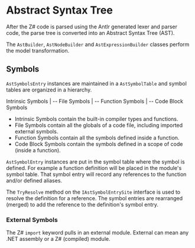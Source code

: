 ﻿# Abstract Syntax Tree

After the Z# code is parsed using the Antlr generated lexer and parser code,
the parse tree is converted into an Abstract Syntax Tree (AST).

The `AstBuilder`, `AstNodeBuilder` and `AstExpressionBuilder` classes perform the model transformation.

## Symbols

`AstSymbolsEntry` instances are maintained in a `AstSymbolTable` 
and symbol tables are organized in a hierarchy.

Intrinsic Symbols
|
-- File Symbols
    |
    -- Function Symbols
        |
        -- Code Block Symbols

- Intrinsic Symbols contain the built-in compiler types and functions.
- File Symbols contain all the globals of a code file, including imported external symbols.
- Function Symbols contain all the symbols defined inside a function.
- Code Block Symbols contain the symbols defined in a scope of code (inside a function).

`AstSymbolEntry` instances are put in the symbol table where the symbol is defined.
For example a function definition will be placed in the module's symbol table. 
That symbol entry will record any references to the function and/or defined aliases.

The `TryResolve` method on the `IAstSymbolEntrySite` interface is used to resolve the definition for a reference. 
The symbol entries are rearranged (merged) to add the reference to the definition's symbol entry.

### External Symbols

The Z# `import` keyword pulls in an external module.
External can mean any .NET assembly or a Z# (compiled) module.

